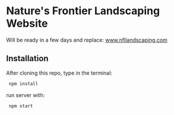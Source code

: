 # Nature's Frontier Landscaping Website

Will be ready in a few days and replace: www.nfllandscaping.com

## Installation

After cloning this repo, type in the terminal:

```bash
 npm install
```

run server with:

```bash
 npm start
```
